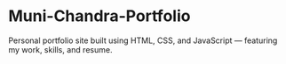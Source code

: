 # Muni-Chandra-Portfolio
Personal portfolio site built using HTML, CSS, and JavaScript — featuring my work, skills, and resume.

